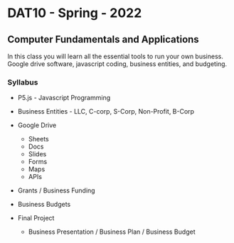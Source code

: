 # DAT10 - Spring - 2022

## Computer Fundamentals and Applications ##

In this class you will learn all the essential tools to run your own business. Google drive software, javascript coding, business entities, and budgeting. 

### Syllabus ###
- P5.js - Javascript Programming
- Business Entities - LLC, C-corp, S-Corp, Non-Profit, B-Corp
- Google Drive
  - Sheets
  - Docs
  - Slides
  - Forms
  - Maps
  - APIs
- Grants / Business Funding 
- Business Budgets 

- Final Project 
  - Business Presentation / Business Plan / Business Budget


